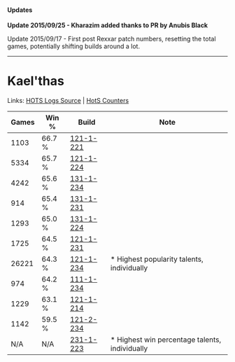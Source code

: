 #### Updates
**Update 2015/09/25 - Kharazim added thanks to PR by Anubis Black**

Update 2015/09/17 - First post Rexxar patch numbers, resetting the total games, potentially shifting builds around a lot.

***

# Kael'thas

Links: [HOTS Logs Source](https://www.hotslogs.com/Sitewide/HeroDetails?Hero=Kael'thas) | [HotS Counters](http://hotscounters.com/#/hero/Kael'thas)

Games  | Win %  | Build     | Note
-----  | -----  | -----     | ----
1103   | 66.7 % | [121-1-221](http://www.heroesfire.com/hots/talent-calculator/kaelthas#gn7L) | 
5334   | 65.7 % | [121-1-224](http://www.heroesfire.com/hots/talent-calculator/kaelthas#gn7O) | 
4242   | 65.6 % | [131-1-234](http://www.heroesfire.com/hots/talent-calculator/kaelthas#h9Y2) | 
914    | 65.4 % | [131-1-231](http://www.heroesfire.com/hots/talent-calculator/kaelthas#h9X_) | 
1293   | 65.0 % | [131-1-224](http://www.heroesfire.com/hots/talent-calculator/kaelthas#h9Xu) | 
1725   | 64.5 % | [121-1-231](http://www.heroesfire.com/hots/talent-calculator/kaelthas#gn7V) | 
26221  | 64.3 % | [121-1-234](http://www.heroesfire.com/hots/talent-calculator/kaelthas#gn7Y) | * Highest popularity talents, individually
974    | 64.2 % | [111-1-234](http://www.heroesfire.com/hots/talent-calculator/kaelthas#gOj2) | 
1229   | 63.1 % | [121-1-214](http://www.heroesfire.com/hots/talent-calculator/kaelthas#gn7E) | 
1142   | 59.5 % | [121-2-234](http://www.heroesfire.com/hots/talent-calculator/kaelthas#gnNA) | 
N/A    | N/A    | [231-1-223](http://www.heroesfire.com/hots/talent-calculator/kaelthas#kzgt) | * Highest win percentage talents, individually
